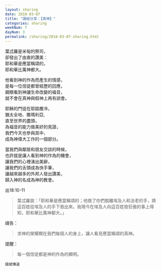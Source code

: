 ```yaml
---
layout: sharing
date: 2018-03-07
title: "讀經分享：【真神】"
categories: sharing
weekNum: 7
dayNum: 3
permalink: /sharing/2018-03-07-sharing.html
---
```


葉忒羅是米甸的祭司，    
卻發出了由衷的讚美：    
耶和華是應當稱頌的，    
耶和華比萬神都大。

他看到神的作為而產生的情感，    
是每一位信徒都曾經歷的回應，    
親眼看到神讓生命改變的福音，    
就不會在真神與假神上再有誤會。

耶穌的門徒在耶路撒冷，   
猶太全地、撒瑪利亞,     
直至世界的盡頭，    
為福音的能力做美好的見證，    
我們今天也參與其中，    
成為神偉大工作的一個部分。

當我們與鄰居和朋友交談的時候，     
也許就是讓人看到神的作為的機會，    
讓我們的心裡湧出美辭，    
讓我們的舌頭成為快手筆，    
讓越來越多的外邦人發出讚美，    
歸入神的名成為神的教會。

出18:10-11 
> 葉忒羅說：「耶和華是應當稱頌的；他救了你們脫離埃及人和法老的手，將這百姓從埃及人的手下救出來。我現今在埃及人向這百姓發狂傲的事上得知，耶和華比萬神都大。」

禱告： 
> 求神的榮耀顯在我們每個人的身上，讓人看見應當稱頌的真神。

提醒： 
> 每一個信徒都是神的作為的顯明。

`錢斌傳道`

